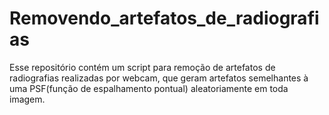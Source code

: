 # Removendo_artefatos_de_radiografias
Esse repositório contém um script para remoção de artefatos de radiografias realizadas por webcam, que geram artefatos semelhantes à uma PSF(função de espalhamento pontual) aleatoriamente em toda imagem.
